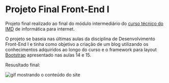 # Projeto Final Front-End I

Projeto final realizado ao final do módulo intermediário do [curso técnico do IMD](https://www.imd.ufrn.br/portal/ensino/tecnico) de informática para internet.

O projeto se baseia nas últimas aulas da disciplina de Desenvolvimento Front-End I e tinha como objetivo a criação de um blog utilizando os conhecimentos adquiridos ao longo do curso e o framework  para layout [Bootstrap](https://getbootstrap.com.br/) apresentado nas aulas 14 e 15.

Resusltado final:

![gif mostrando o conteúdo do site](https://media.giphy.com/media/Oi391TYS5NyJpgWwNF/giphy.gif)